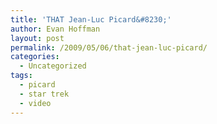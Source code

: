 ```yaml
---
title: 'THAT Jean-Luc Picard&#8230;'
author: Evan Hoffman
layout: post
permalink: /2009/05/06/that-jean-luc-picard/
categories:
  - Uncategorized
tags:
  - picard
  - star trek
  - video
---
```

